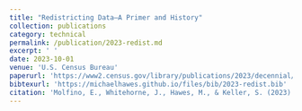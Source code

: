```yaml
---
title: "Redistricting Data—A Primer and History"
collection: publications
category: technical
permalink: /publication/2023-redist.md
excerpt: ' '
date: 2023-10-01
venue: 'U.S. Census Bureau'
paperurl: 'https://www2.census.gov/library/publications/2023/decennial/redistricting-primer-history.pdf'
bibtexurl: 'https://michaelhawes.github.io/files/bib/2023-redist.bib'
citation: 'Molfino, E., Whitehorne, J., Hawes, M., & Keller, S. (2023). Redistricting Data—A Primer and History. U.S. Census Bureau. https://www2.census.gov/library/publications/2023/decennial/redistricting-primer-history.pdf'
---
```


